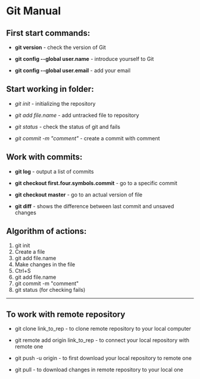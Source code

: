 # Git Manual #

## First start commands: ##

- **git version** - check the version of Git

- **git config --global user.name** - introduce yourself to Git

- **git config --global user.email** - add your email

## Start working in folder: ##

- *git init* - initializing the repository

- *git add file.name* - add untracked file to repository

- *git status* - check the status of git and fails

- *git commit -m "comment"* - create a commit with comment

## Work with commits: ##

- **git log** - output a list of commits

- **git checkout first.four.symbols.commit** - go to a specific commit

- **git checkout master** - go to an actual version of file

- **git diff** - shows the difference between last commit and unsaved changes

## Algorithm of actions: ##

1. git init
2. Create a file
3. git add file.name
4. Make changes in the file
5. Ctrl+S
6. git add file.name
7. git commit -m "comment"
8. git status (for checking fails)

***
## To work with remote repository

- git clone link_to_rep - to clone remote repository to your local computer

- git remote add origin link_to_rep - to connect your local repository with remote one

- git push -u origin - to first download your local repository to remote one

- git pull - to download changes in remote repository to your local one

